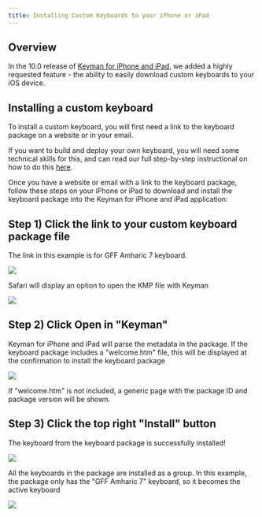 ```yaml
---
title: Installing Custom Keyboards to your iPhone or iPad
---
```


## Overview

In the 10.0 release of [Keyman for iPhone and
iPad](/products/iphone-and-ipad/10.0/), we added a highly requested
feature - the ability to easily download custom keyboards to your iOS
device.

## Installing a custom keyboard

To install a custom keyboard, you will first need a link to the keyboard
package on a website or in your email.

If you want to build and deploy your own keyboard, you will need some
technical skills for this, and can read our full step-by-step
instructional on how to do this [here](packages).

Once you have a website or email with a link to the keyboard package,
follow these steps on your iPhone or iPad to download and install the
keyboard package into the Keyman for iPhone and iPad application:

## Step 1) Click the link to your custom keyboard package file

The link in this example is for GFF Amharic 7 keyboard.

![](/cdn/deploy/img/app/10.0/dist-url-screen-i.58b4bbebb629e6152eb43ece3451fb3c.png)

Safari will display an option to open the KMP file with Keyman

![](/cdn/deploy/img/app/10.0/dist-kmp-open-i.6a948c2a5b45cf7ad8d430cfd4c275af.png)

## Step 2) Click Open in "Keyman"

Keyman for iPhone and iPad will parse the metadata in the package. If
the keyboard package includes a "welcome.htm" file, this will be
displayed at the confirmation to install the keyboard package

![](/cdn/deploy/img/app/10.0/dist-welcome-i.e4fac681e32f983734f73b37f3b445da.png)

If "welcome.htm" is not included, a generic page with the package ID and
package version will be shown.

## Step 3) Click the top right "Install" button

The keyboard from the keyboard package is successfully installed!

![](/cdn/deploy/img/app/10.0/dist-kmp-success-i.ebdf47a9e455838a09060ad92abcbf4e.png)

All the keyboards in the package are installed as a group. In this
example, the package only has the "GFF Amharic 7" keyboard, so it
becomes the active keyboard

![](/cdn/deploy/img/app/10.0/dist-install1-i.9f5bb46e89bbdcf2bbe406da41ce6771.png)
